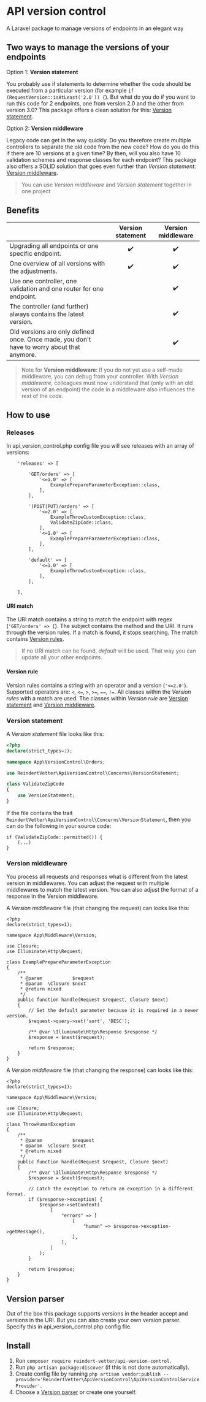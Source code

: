 # API version control
A Laravel package to manage versions of endpoints in an elegant way

## Two ways to manage the versions of your endpoints
Option 1: **Version statement**

You probably use if statements to determine whether the code should be executed from a particular version (for example `if (RequestVersion::isAtLeast('2.0')) {`). But what do you do if you want to run this code for 2 endpoints, one from version 2.0 and the other from version 3.0? This package offers a clean solution for this: [Version statement](#version-statement).

Option 2: **Version middleware**

 Legacy code can get in the way quickly. Do you therefore create multiple controllers to separate the old code from the new code? How do you do this if there are 10 versions at a given time? By then, will you also have 10 validation schemes and response classes for each endpoint? This package also offers a SOLID solution that goes even further than *Version statement*: [Version middleware](#version-middleware).
> You can use *Version middleware* and *Version statement* together in one project

## Benefits

|    | Version statement   |      Version middleware      |
|----|:----------:|:-------------:|
| Upgrading all endpoints or one specific endpoint. | ✔️ | ✔️ |
| One overview of all versions with the adjustments. | ✔️ | ✔️ |
| Use one controller, one validation and one router for one endpoint. |  | ✔️ |
| The controller (and further) always contains the latest version. | | ✔️ |
| Old versions are only defined once. Once made, you don't have to worry about that anymore. | | ✔️ |
> Note for **Version middleware**: If you do not yet use a self-made middleware, you can debug from your controller. With *Version middleware*, colleagues must now understand that (only with an old version of an endpoint) the code in a middleware also influences the rest of the code.

## How to use
### Releases
In api_version_control.php config file you will see releases with an array of versions:
```
    'releases' => [

        'GET/orders' => [
            '<=1.0' => [
                ExamplePrepareParameterException::class,
            ],
        ],

        '(POST|PUT)/orders' => [
            '<=2.0' => [
                ExampleThrowCustomException::class,
                ValidateZipCode::class,
            ],
            '<=1.0' => [
                ExamplePrepareParameterException::class,
            ],
        ],

        'default' => [
            '<=1.0' => [
                ExampleThrowCustomException::class,
            ],
        ],

    ],
```
#### URI match
The URI match contains a string to match the endpoint with regex (`'GET/orders' => [`). The subject contains the method and the URI. It runs through the version rules. If a match is found, it stops searching.  The match contains [Version rules](#version_rules).
> If no URI match can be found, *default* will be used. That way you can update all your other endpoints.

#### Version rule
Version rules contains a string with an operator and a version (`'<=2.0'`). Supported operators are: `<`, `<=`, `>`, `>=`, `==`, `!=`. All classes within the *Version rules* with a match are used. The classes within *Version rule* are [Version statement](#version-statement) and [Version middleware](#version-middleware).

### Version statement
A *Version statement* file looks like this:
```php
<?php
declare(strict_types=1);

namespace App\VersionControl\Orders;

use ReindertVetter\ApiVersionControl\Concerns\VersionStatement;

class ValidateZipCode
{
    use VersionStatement;
}
```
If the file contains the trait `ReindertVetter\ApiVersionControl\Concerns\VersionStatement`, then you can do the following in your source code:
```
if (ValidateZipCode::permitted()) {
    (...)
}
```

### Version middleware
You process all requests and responses what is different from the latest version in middlewares. You can adjust the request with multiple middlewares to match the latest version. You can also adjust the format of a response in the Version middleware.

A *Version middleware* file (that changing the request) can looks like this:
```
<?php
declare(strict_types=1);

namespace App\Middleware\Version;

use Closure;
use Illuminate\Http\Request;

class ExamplePrepareParameterException
{
    /**
     * @param           $request
     * @param  \Closure $next
     * @return mixed
     */
    public function handle(Request $request, Closure $next)
    {
        // Set the default parameter because it is required in a newer version.
        $request->query->set('sort', 'DESC');

        /** @var \Illuminate\Http\Response $response */
        $response = $next($request);

        return $response;
    }
}
```

A *Version middleware* file (that changing the response) can looks like this:
```
<?php
declare(strict_types=1);

namespace App\Middleware\Version;

use Closure;
use Illuminate\Http\Request;

class ThrowHumanException
{
    /**
     * @param           $request
     * @param  \Closure $next
     * @return mixed
     */
    public function handle(Request $request, Closure $next)
    {
        /** @var \Illuminate\Http\Response $response */
        $response = $next($request);

        // Catch the exception to return an exception in a different format.
        if ($response->exception) {
            $response->setContent(
                [
                    "errors" => [
                        [
                            "human" => $response->exception->getMessage(),
                        ],
                    ],
                ]
            );
        }

        return $response;
    }
}
```

## Version parser
Out of the box this package supports versions in the header accept and versions in the URI. But you can also create your own version parser. Specify this in api_version_control.php config file.

## Install
1. Run `composer require reindert-vetter/api-version-control`.
1. Run `php artisan package:discover` (if this is not done automatically).
1. Create config file by running `php artisan vendor:publish --provider='ReindertVetter\ApiVersionControl\ApiVersionControlServiceProvider'`.
1. Choose a [Version parser](#version-parser) or create one yourself.

